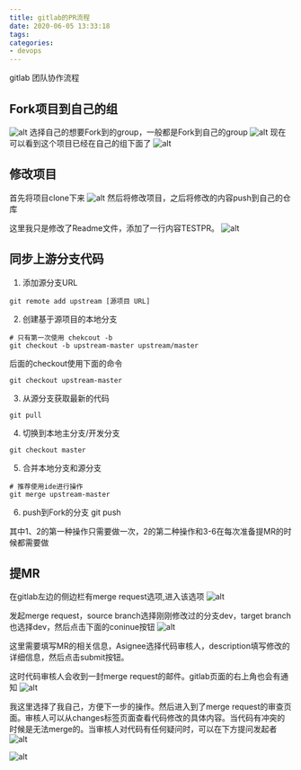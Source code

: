 ```yaml
---
title: gitlab的PR流程
date: 2020-06-05 13:33:18
tags:
categories: 
- devops
---
```

gitlab 团队协作流程
## Fork项目到自己的组
![alt](/images/iShot2020-06-0513.08.18.png)
选择自己的想要Fork到的group，一般都是Fork到自己的group
![alt](/images/iShot2020-06-0513.08.47.png)
现在可以看到这个项目已经在自己的组下面了
![alt](/images/iShot2020-06-0513.09.22.png)

## 修改项目
首先将项目clone下来
![alt](/images/iShot2020-06-0513.09.55.png)
然后将修改项目，之后将修改的内容push到自己的仓库

这里我只是修改了Readme文件，添加了一行内容TESTPR。
![alt](/images/iShot2020-06-0513.11.10.png)

## 同步上游分支代码
1. 添加源分支URL
```
git remote add upstream [源项目 URL]
```
2. 创建基于源项目的本地分支
```
# 只有第一次使用 chekcout -b
git checkout -b upstream-master upstream/master
```
后面的checkout使用下面的命令
```
git checkout upstream-master

```
3. 从源分支获取最新的代码
```
git pull
```
4. 切换到本地主分支/开发分支
```
git checkout master
```
5. 合并本地分支和源分支

```shell
# 推荐使用ide进行操作
git merge upstream-master
```
6. push到Fork的分支
git push


其中1、2的第一种操作只需要做一次，2的第二种操作和3-6在每次准备提MR的时候都需要做
## 提MR
在gitlab左边的侧边栏有merge request选项,进入该选项
![alt](/images/iShot2020-06-0513.11.53.png)

发起merge request，source branch选择刚刚修改过的分支dev，target branch也选择dev，然后点击下面的coninue按钮
![alt](/images/iShot2020-06-0513.13.01.png)

这里需要填写MR的相关信息，Asignee选择代码审核人，description填写修改的详细信息，然后点击submit按钮。

这时代码审核人会收到一封merge request的邮件。gitlab页面的右上角也会有通知
![alt](/images/iShot2020-06-0513.14.23.png)

我这里选择了我自己，方便下一步的操作。然后进入到了merge request的审查页面。审核人可以从changes标签页面查看代码修改的具体内容。当代码有冲突的时候是无法merge的。当审核人对代码有任何疑问时，可以在下方提问发起者
![alt](/images/iShot2020-06-0513.15.12.png)

![alt](/images/iShot2020-06-0513.16.05.png)

